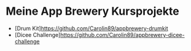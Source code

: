 # Meine App Brewery Kursprojekte
- [Drum Kit]https://github.com/Carolin89/appbrewery-drumkit
- [Dicee Challenge]https://github.com/Carolin89/appbrewery-dicee-challenge
